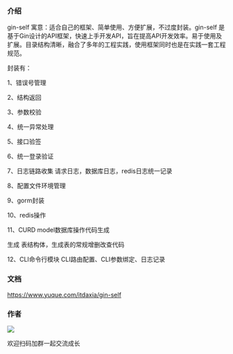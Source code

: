 ### 介绍

gin-self 寓意：适合自己的框架、简单使用、方便扩展，不过度封装。gin-self 是基于Gin设计的API框架，快速上手开发API，旨在提高API开发效率。易于使用及扩展。目录结构清晰，融合了多年的工程实践，使用框架同时也是在实践一套工程规范。


封装有：

1、错误号管理

2、结构返回

3、参数校验

4、统一异常处理

5、接口验签

6、统一登录验证

7、日志链路收集
请求日志，数据库日志，redis日志统一记录

8、配置文件环境管理

9、gorm封装

10、redis操作

11、CURD model数据库操作代码生成

生成 表结构体，生成表的常规增删改查代码

12、CLI命令行模块
 CLI路由配置、CLI参数绑定、日志记录

### 文档

https://www.yuque.com/itdaxia/gin-self

### 作者

![](https://cdn.nlark.com/yuque/0/2022/jpeg/25987530/1643032891049-dd259113-a2c4-4f3e-ae1c-d1ae0015eab3.jpeg)

欢迎扫码加群一起交流成长